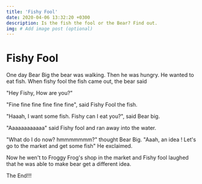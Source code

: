 ```yaml
---
title: 'Fishy Fool'
date: 2020-04-06 13:32:20 +0300
description: Is the fish the fool or the Bear? Find out. 
img: # Add image post (optional)
---
```


# Fishy Fool

One day Bear Big the bear was walking.
Then he was hungry.
He wanted to eat fish.
When fishy fool the fish came out, the bear said

"Hey Fishy,  How are you?"

"Fine fine fine fine fine fine", said Fishy Fool the fish.

"Haaah, I want some fish. Fishy can I eat you?", said Bear big.

"Aaaaaaaaaaaa" said Fishy fool and ran away into the water. 

"What do I do now? hmmmmmmm?" thought Bear Big. 
"Aaah, an idea ! Let's go to the market and get some fish" He exclaimed. 

Now he wen't to Froggy Frog's shop in the market and Fishy fool laughed that he was able to make bear get a different idea. 

The End!!!
